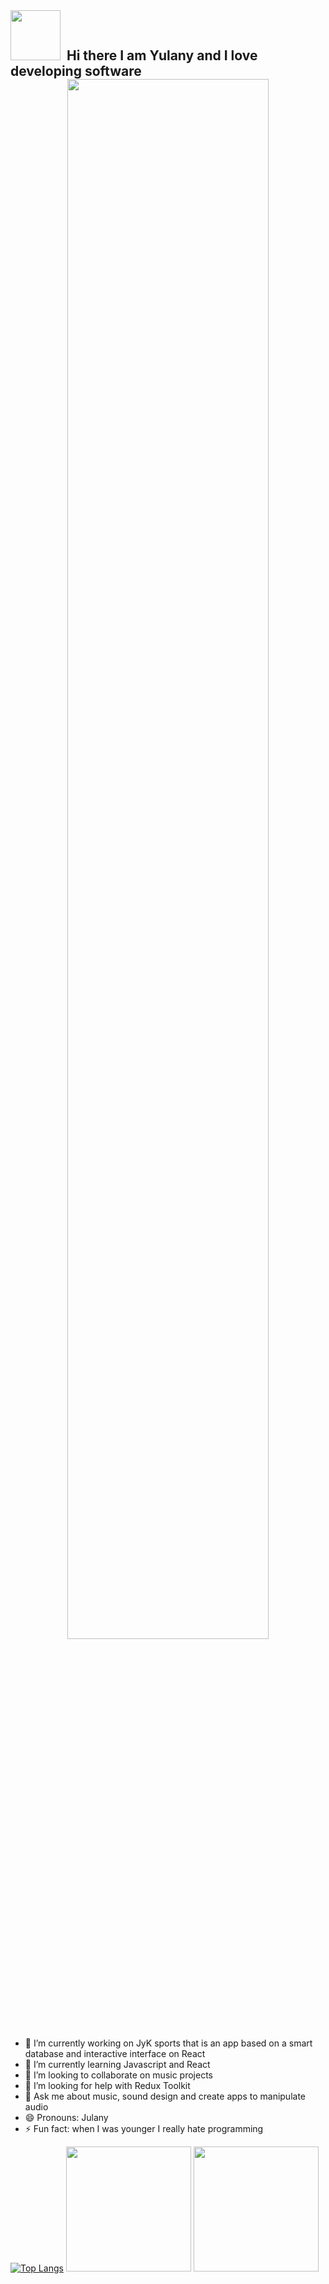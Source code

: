 <div id="header" style="display: flex; align-items: left;">
 
  <h2 style="margin: 0;"> <img src="https://media.giphy.com/media/ZgPRqAT6qdUCk13ZCC/giphy.gif" width="80" style="margin-right: 10px;">Hi there I am Yulany and I love developing software </h2>
</div>
 


<div id="header" align="center">
  <img src="https://media.giphy.com/media/LMcB8XospGZO8UQq87/giphy.gif" width="80%"  />
 
</div>

- 🔭 I’m currently working on JyK sports that is an app based on a smart database and interactive interface on React
- 🌱 I’m currently learning Javascript and React 
- 👯 I’m looking to collaborate on music projects 
- 🤔 I’m looking for help with Redux Toolkit
- 💬 Ask me about music, sound design and create apps to manipulate audio 
- 😄 Pronouns: Julany
- ⚡ Fun fact: when I was younger I really hate programming            

   
    

               

[![Top Langs](https://github-readme-stats.vercel.app/api/top-langs/?username=Yulanyandrea&layout=compact&theme=vision-friendly-dark)](https://github.com/anuraghazra/github-readme-stats)  <img src="https://media.giphy.com/media/qQRfz2VfUbDeebczif/giphy.gif" width="200"/>    <img src="https://media.giphy.com/media/mS6uPUhffZEYSBBmzx/giphy.gif" width="200"></img>
 












<!--
**Yulanyandrea/Yulanyandrea** is a ✨ _special_ ✨ repository because its `README.md` (this file) appears on your GitHub profile.

Here are some ideas to get you started:


-->
